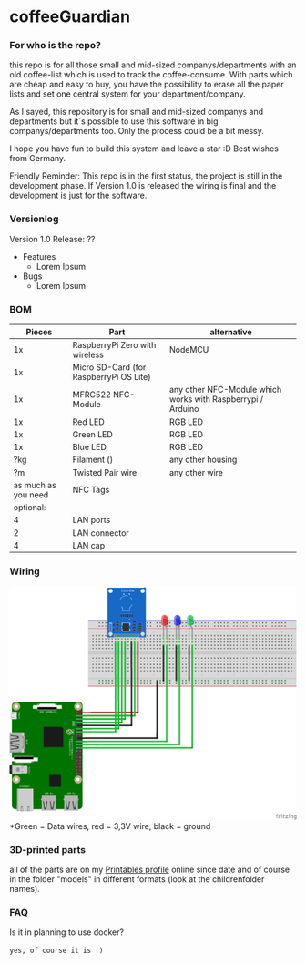 # coffeeGuardian

### For who is the repo?

this repo is for all those small and mid-sized companys/departments with an old coffee-list which is used to track the coffee-consume. With parts which are cheap and easy to buy, you have the possibility to erase all the paper lists and set one central system for your department/company. 

As I sayed, this repository is for small and mid-sized companys and departments but it´s possible to use this software in big companys/departments too. Only the process could be a bit messy.

I hope you have fun to build this system and leave a star :D
Best wishes from Germany.

Friendly Reminder: This repo is in the first status, the project is still in the development phase. If Version 1.0 is released the wiring is final and the development is just for the software.

### Versionlog
Version 1.0 Release: ?? 
- Features
    - Lorem Ipsum
- Bugs
    - Lorem Ipsum

### BOM
| Pieces | Part | alternative| 
| -------- | ------- | -------|
| 1x |RaspberryPi Zero with wireless | NodeMCU |
| 1x | Micro SD-Card (for RaspberryPi OS Lite)| |
| 1x | MFRC522 NFC-Module| any other NFC-Module which works with Raspberrypi / Arduino|
| 1x | Red LED| RGB LED|
| 1x | Green LED| RGB LED|
| 1x | Blue LED| RGB LED|
| ?kg | Filament () | any other housing|
| ?m | Twisted Pair wire | any other wire |
| as much as you need| NFC Tags | |
|optional: | | |
| 4 | LAN ports | |
| 2 | LAN connector | |
| 4 | LAN cap | |

### Wiring
![image](CoffeeGurdian_Breadboard.png)
*Green = Data wires, red = 3,3V wire, black = ground

### 3D-printed parts
all of the parts are on my [Printables profile](https://www.printables.com/@BenjiG70_991665) online since date and of course in the folder "models" in different formats (look at the childrenfolder names).

### FAQ 
Is it in planning to use docker?

`yes, of course it is :)`

